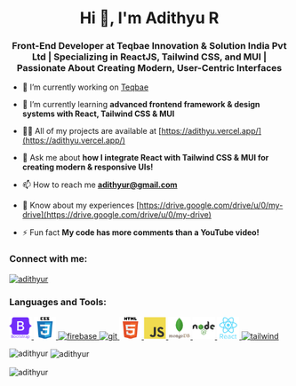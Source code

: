 <h1 align="center">Hi 👋, I'm Adithyu R</h1>
<h3 align="center">Front-End Developer at Teqbae Innovation & Solution India Pvt Ltd | Specializing in ReactJS, Tailwind CSS, and MUI | Passionate About Creating Modern, User-Centric Interfaces</h3>



- 🔭 I’m currently working on [Teqbae](https://teqbae.com/)

- 🌱 I’m currently learning **advanced frontend framework & design systems with React, Tailwind CSS & MUI**

- 👨‍💻 All of my projects are available at [https://adithyu.vercel.app/](https://adithyu.vercel.app/)

- 💬 Ask me about **how I integrate React with Tailwind CSS & MUI for creating modern & responsive UIs!**

- 📫 How to reach me **adithyur@gmail.com**

- 📄 Know about my experiences [https://drive.google.com/drive/u/0/my-drive](https://drive.google.com/drive/u/0/my-drive)

- ⚡ Fun fact **My code has more comments than a YouTube video!**

<h3 align="left">Connect with me:</h3>
<p align="left">
<a href="https://linkedin.com/in/adithyur" target="blank"><img align="center" src="https://raw.githubusercontent.com/rahuldkjain/github-profile-readme-generator/master/src/images/icons/Social/linked-in-alt.svg" alt="adithyur" height="30" width="40" /></a>
</p>

<h3 align="left">Languages and Tools:</h3>
<p align="left"> <a href="https://getbootstrap.com" target="_blank" rel="noreferrer"> <img src="https://raw.githubusercontent.com/devicons/devicon/master/icons/bootstrap/bootstrap-plain-wordmark.svg" alt="bootstrap" width="40" height="40"/> </a> <a href="https://www.w3schools.com/css/" target="_blank" rel="noreferrer"> <img src="https://raw.githubusercontent.com/devicons/devicon/master/icons/css3/css3-original-wordmark.svg" alt="css3" width="40" height="40"/> </a> <a href="https://firebase.google.com/" target="_blank" rel="noreferrer"> <img src="https://www.vectorlogo.zone/logos/firebase/firebase-icon.svg" alt="firebase" width="40" height="40"/> </a> <a href="https://git-scm.com/" target="_blank" rel="noreferrer"> <img src="https://www.vectorlogo.zone/logos/git-scm/git-scm-icon.svg" alt="git" width="40" height="40"/> </a> <a href="https://www.w3.org/html/" target="_blank" rel="noreferrer"> <img src="https://raw.githubusercontent.com/devicons/devicon/master/icons/html5/html5-original-wordmark.svg" alt="html5" width="40" height="40"/> </a> <a href="https://developer.mozilla.org/en-US/docs/Web/JavaScript" target="_blank" rel="noreferrer"> <img src="https://raw.githubusercontent.com/devicons/devicon/master/icons/javascript/javascript-original.svg" alt="javascript" width="40" height="40"/> </a> <a href="https://www.mongodb.com/" target="_blank" rel="noreferrer"> <img src="https://raw.githubusercontent.com/devicons/devicon/master/icons/mongodb/mongodb-original-wordmark.svg" alt="mongodb" width="40" height="40"/> </a> <a href="https://nodejs.org" target="_blank" rel="noreferrer"> <img src="https://raw.githubusercontent.com/devicons/devicon/master/icons/nodejs/nodejs-original-wordmark.svg" alt="nodejs" width="40" height="40"/> </a> <a href="https://reactjs.org/" target="_blank" rel="noreferrer"> <img src="https://raw.githubusercontent.com/devicons/devicon/master/icons/react/react-original-wordmark.svg" alt="react" width="40" height="40"/> </a> <a href="https://tailwindcss.com/" target="_blank" rel="noreferrer"> <img src="https://www.vectorlogo.zone/logos/tailwindcss/tailwindcss-icon.svg" alt="tailwind" width="40" height="40"/> </a> </p>

<p><img align="left" src="https://github-readme-stats.vercel.app/api/top-langs?username=adithyur&show_icons=true&locale=en&layout=compact" alt="adithyur" /></p>

<p>&nbsp;<img align="center" src="https://github-readme-stats.vercel.app/api?username=adithyur&show_icons=true&locale=en" alt="adithyur" /></p>

<p><img align="center" src="https://github-readme-streak-stats.herokuapp.com/?user=adithyur&" alt="adithyur" /></p>
